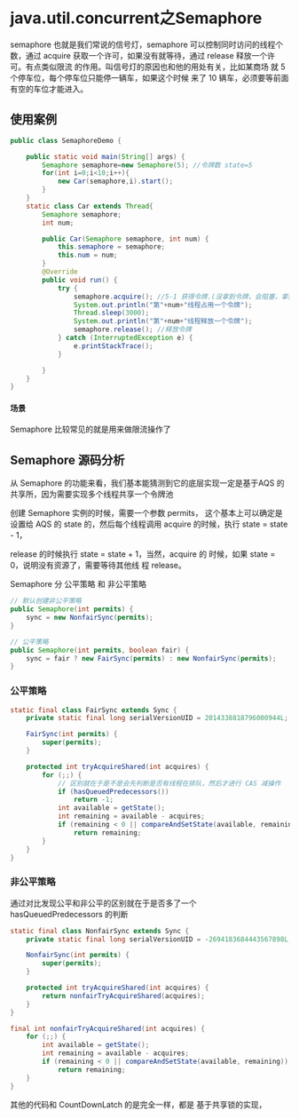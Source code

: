 # java.util.concurrent之Semaphore

semaphore 也就是我们常说的信号灯，semaphore 可以控制同时访问的线程个数，通过 acquire 获取一个许可，如果没有就等待，通过 release 释放一个许可。有点类似限流 的作用。叫信号灯的原因也和他的用处有关，比如某商场 就 5 个停车位，每个停车位只能停一辆车，如果这个时候 来了 10 辆车，必须要等前面有空的车位才能进入。

## 使用案例

```java
public class SemaphoreDemo {

    public static void main(String[] args) {
        Semaphore semaphore=new Semaphore(5); //令牌数 state=5
        for(int i=0;i<10;i++){
            new Car(semaphore,i).start();
        }
    }
    static class Car extends Thread{
        Semaphore semaphore;
        int num;

        public Car(Semaphore semaphore, int num) {
            this.semaphore = semaphore;
            this.num = num;
        }
        @Override
        public void run() {
            try {
                semaphore.acquire(); //5-1 获得令牌.(没拿到令牌，会阻塞，拿到了就可以往下执行）
                System.out.println("第"+num+"线程占用一个令牌");
                Thread.sleep(3000);
                System.out.println("第"+num+"线程释放一个令牌");
                semaphore.release(); //释放令牌
            } catch (InterruptedException e) {
                e.printStackTrace();
            }

        }
    }
}
```

#### 场景

Semaphore 比较常见的就是用来做限流操作了

## Semaphore 源码分析

从 Semaphore 的功能来看，我们基本能猜测到它的底层实现一定是基于AQS 的共享所，因为需要实现多个线程共享一个令牌池

创建 Semaphore 实例的时候，需要一个参数 permits， 这个基本上可以确定是设置给 AQS 的 state 的，然后每个线程调用 acquire 的时候，执行 state = state - 1，

release 的时候执行 state = state + 1，当然，acquire 的 时候，如果 state = 0，说明没有资源了，需要等待其他线 程 release。

Semaphore 分 公平策略 和 非公平策略

```java
// 默认创建非公平策略
public Semaphore(int permits) {
    sync = new NonfairSync(permits);
}

// 公平策略
public Semaphore(int permits, boolean fair) {
    sync = fair ? new FairSync(permits) : new NonfairSync(permits);
}
```



### 公平策略

```java
static final class FairSync extends Sync {
    private static final long serialVersionUID = 2014338818796000944L;

    FairSync(int permits) {
        super(permits);
    }

    protected int tryAcquireShared(int acquires) {
        for (;;) {
            // 区别就在于是不是会先判断是否有线程在排队，然后才进行 CAS 减操作
            if (hasQueuedPredecessors())
                return -1;
            int available = getState();
            int remaining = available - acquires;
            if (remaining < 0 || compareAndSetState(available, remaining))
                return remaining;
        }
    }
}
```

### 非公平策略

通过对比发现公平和非公平的区别就在于是否多了一个 hasQueuedPredecessors 的判断

```java
static final class NonfairSync extends Sync {
    private static final long serialVersionUID = -2694183684443567898L;

    NonfairSync(int permits) {
        super(permits);
    }

    protected int tryAcquireShared(int acquires) {
        return nonfairTryAcquireShared(acquires);
    }
}

final int nonfairTryAcquireShared(int acquires) {
    for (;;) {
        int available = getState();
        int remaining = available - acquires;
        if (remaining < 0 || compareAndSetState(available, remaining))
            return remaining;
    }
}
```

其他的代码和 CountDownLatch 的是完全一样，都是 基于共享锁的实现，











